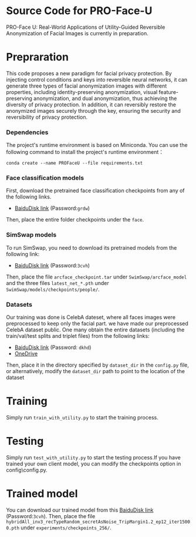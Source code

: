 # Source Code for PRO-Face-U

PRO-Face U: Real-World Applications of Utility-Guided Reversible Anonymization of Facial Images is currently in preparation.

# Prepraration
This code proposes a new paradigm for facial privacy protection. By injecting control conditions and keys into reversible neural networks, it can generate three types of facial anonymization images with different properties, including identity-preserving anonymization, visual feature-preserving anonymization, and dual anonymization, thus achieving the diversity of privacy protection. In addition, it can reversibly restore the anonymized images securely through the key, ensuring the security and reversibility of privacy protection.

### Dependencies

The project's runtime environment is based on Miniconda. You can use the following command to install the project's runtime environment：

``conda create --name PROFaceU --file requirements.txt``

### Face classification models
First, download the pretrained face classification checkpoints from any of the following links.
- [BaiduDisk link](https://pan.baidu.com/s/1C7U_VasAV6FuG5_4E9pKbw ) (Password:`grdw`)

Then, place the entire folder checkpoints under the `face`.

### SimSwap models

To run SimSwap, you need to download its pretrained models from the following link:
- [BaiduDisk link](https://pan.baidu.com/s/1q-s1G4aqSzcXEofDOEfeHg) (Password:`3cvh`)

Then, place the file `arcface_checkpoint.tar` under `SwimSwap/arcface_model` and the three files `latest_net_*.pth` under `SwimSwap/models/checkpoints/people/`.

### Datasets
Our training was done is CelebA dateset, where all faces images were preprocessed to keep only the facial part. we have made our preprocessed CelebA dataset public. One many obtain the entire datasets (including the train/val/test splits and triplet files) from the following links:
- [BaiduDisk link](https://pan.baidu.com/share/init?surl=wMf-iRP5kVfeijvvZYOylQ) (Password: `dkhd`)
- [OneDrive](https://cqupteducn-my.sharepoint.com/:u:/g/personal/yuanlin_cqupt_edu_cn/EckcBzUQ-f1EgobKZGzJKPUB_g_SOxCXv5bF7e6Kx3O8Yw?e=wInwoU)

Then, place it in the directory specified by `dataset_dir` in the `config.py` file, or alternatively, modify the `dataset_dir` path to point to the location of the dataset

# Training
Simply run `train_with_utility.py` to start the training process.

# Testing
Simply run `test_with_utility.py` to start the testing process.If you have trained your own client model, you can modify the checkpoints option in config\config.py.

# Trained model
You can download our trained model from this [BaiduDisk link](https://pan.baidu.com/s/1q-s1G4aqSzcXEofDOEfeHg) (Password:`3cvh`).
Then, place the file `hybridAll_inv3_recTypeRandom_secretAsNoise_TripMargin1.2_ep12_iter15000.pth` under `experiments/checkpoints_256/`.

